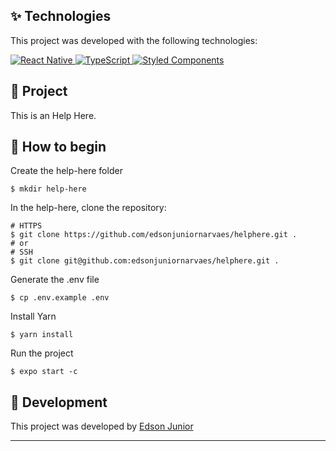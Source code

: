 <!-- <h1 align="center">
  <img alt="Help Here" title="Help Here" src="" width="20%" />
</h1> -->

<!-- <p align="center">
  <img alt="Help Here App" src="" width="100%">
</p> -->

## ✨ Technologies

This project was developed with the following technologies:

<p>  
  <a href="https://reactnative.dev">
    <img alt="React Native" src="https://img.shields.io/badge/react_native-%2320232a.svg?style=for-the-badge&logo=react&logoColor=%2361DAFB" title="Go to documentation of React Native"/>
  </a>
  <a href="https://www.typescriptlang.org">
    <img alt="TypeScript" src="https://img.shields.io/badge/typescript-%23007ACC.svg?style=for-the-badge&logo=typescript&logoColor=white" title="Go to documentation of TypeScript"/>
  </a>
  <a href="https://styled-components.com">
    <img alt="Styled Components" src="https://img.shields.io/badge/styled--components-DB7093?style=for-the-badge&logo=styled-components&logoColor=white" title="Go to documentation of Styled Components"/>
  </a>
</p>

## 📱 Project

This is an Help Here.

## 🚀 How to begin

Create the help-here folder

```console
$ mkdir help-here
```

In the help-here, clone the repository:

```console
# HTTPS
$ git clone https://github.com/edsonjuniornarvaes/helphere.git .
# or
# SSH
$ git clone git@github.com:edsonjuniornarvaes/helphere.git .
```

Generate the .env file

```console
$ cp .env.example .env
```

Install Yarn

```console
$ yarn install
```

Run the project

```console
$ expo start -c
```

## 📄 Development

This project was developed by
<a href="http://linkedin.com/in/edsonjuniornarvaes">
Edson Junior
</a>

---
